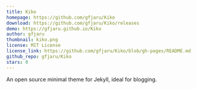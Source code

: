 ```yaml
---
title: Kiko
homepage: https://github.com/gfjaru/Kiko
download: https://github.com/gfjaru/Kiko/releases
demo: https://gfjaru.github.io/Kiko
author: gfjaru
thumbnail: kiko.png
license: MIT License
license_link: https://github.com/gfjaru/Kiko/blob/gh-pages/README.md
github_repo: gfjaru/Kiko
stars: 0
---
```


An open source minimal theme for Jekyll, ideal for blogging.
